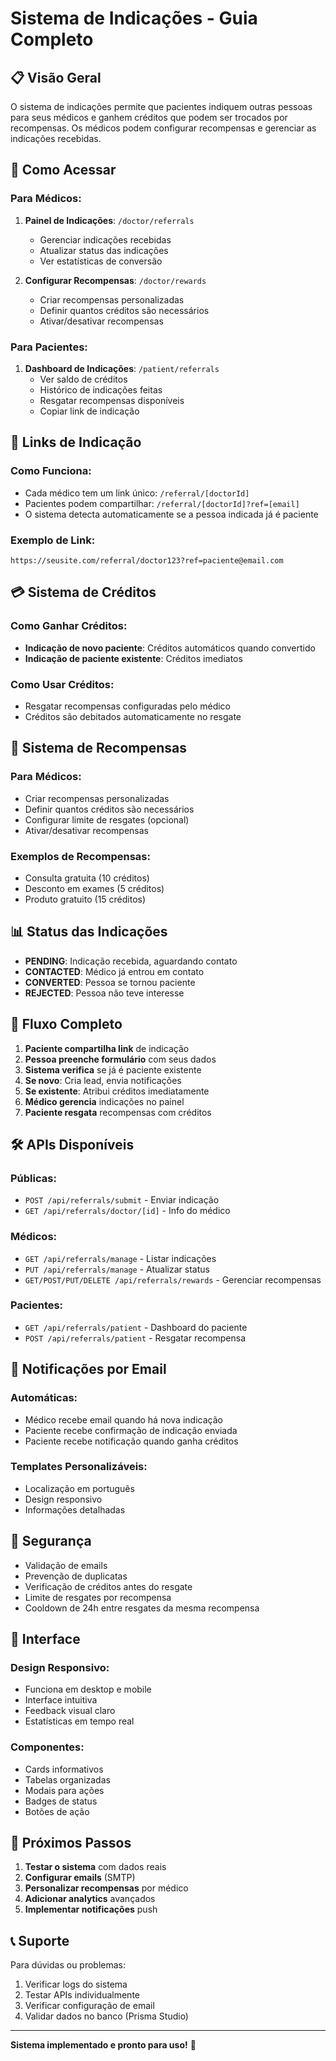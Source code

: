 # Sistema de Indicações - Guia Completo

## 📋 Visão Geral

O sistema de indicações permite que pacientes indiquem outras pessoas para seus médicos e ganhem créditos que podem ser trocados por recompensas. Os médicos podem configurar recompensas e gerenciar as indicações recebidas.

## 🚀 Como Acessar

### Para Médicos:
1. **Painel de Indicações**: `/doctor/referrals`
   - Gerenciar indicações recebidas
   - Atualizar status das indicações
   - Ver estatísticas de conversão

2. **Configurar Recompensas**: `/doctor/rewards`
   - Criar recompensas personalizadas
   - Definir quantos créditos são necessários
   - Ativar/desativar recompensas

### Para Pacientes:
1. **Dashboard de Indicações**: `/patient/referrals`
   - Ver saldo de créditos
   - Histórico de indicações feitas
   - Resgatar recompensas disponíveis
   - Copiar link de indicação

## 🔗 Links de Indicação

### Como Funciona:
- Cada médico tem um link único: `/referral/[doctorId]`
- Pacientes podem compartilhar: `/referral/[doctorId]?ref=[email]`
- O sistema detecta automaticamente se a pessoa indicada já é paciente

### Exemplo de Link:
```
https://seusite.com/referral/doctor123?ref=paciente@email.com
```

## 💳 Sistema de Créditos

### Como Ganhar Créditos:
- **Indicação de novo paciente**: Créditos automáticos quando convertido
- **Indicação de paciente existente**: Créditos imediatos

### Como Usar Créditos:
- Resgatar recompensas configuradas pelo médico
- Créditos são debitados automaticamente no resgate

## 🎁 Sistema de Recompensas

### Para Médicos:
- Criar recompensas personalizadas
- Definir quantos créditos são necessários
- Configurar limite de resgates (opcional)
- Ativar/desativar recompensas

### Exemplos de Recompensas:
- Consulta gratuita (10 créditos)
- Desconto em exames (5 créditos)
- Produto gratuito (15 créditos)

## 📊 Status das Indicações

- **PENDING**: Indicação recebida, aguardando contato
- **CONTACTED**: Médico já entrou em contato
- **CONVERTED**: Pessoa se tornou paciente
- **REJECTED**: Pessoa não teve interesse

## 🔄 Fluxo Completo

1. **Paciente compartilha link** de indicação
2. **Pessoa preenche formulário** com seus dados
3. **Sistema verifica** se já é paciente existente
4. **Se novo**: Cria lead, envia notificações
5. **Se existente**: Atribui créditos imediatamente
6. **Médico gerencia** indicações no painel
7. **Paciente resgata** recompensas com créditos

## 🛠️ APIs Disponíveis

### Públicas:
- `POST /api/referrals/submit` - Enviar indicação
- `GET /api/referrals/doctor/[id]` - Info do médico

### Médicos:
- `GET /api/referrals/manage` - Listar indicações
- `PUT /api/referrals/manage` - Atualizar status
- `GET/POST/PUT/DELETE /api/referrals/rewards` - Gerenciar recompensas

### Pacientes:
- `GET /api/referrals/patient` - Dashboard do paciente
- `POST /api/referrals/patient` - Resgatar recompensa

## 📧 Notificações por Email

### Automáticas:
- Médico recebe email quando há nova indicação
- Paciente recebe confirmação de indicação enviada
- Paciente recebe notificação quando ganha créditos

### Templates Personalizáveis:
- Localização em português
- Design responsivo
- Informações detalhadas

## 🔐 Segurança

- Validação de emails
- Prevenção de duplicatas
- Verificação de créditos antes do resgate
- Limite de resgates por recompensa
- Cooldown de 24h entre resgates da mesma recompensa

## 📱 Interface

### Design Responsivo:
- Funciona em desktop e mobile
- Interface intuitiva
- Feedback visual claro
- Estatísticas em tempo real

### Componentes:
- Cards informativos
- Tabelas organizadas
- Modais para ações
- Badges de status
- Botões de ação

## 🚀 Próximos Passos

1. **Testar o sistema** com dados reais
2. **Configurar emails** (SMTP)
3. **Personalizar recompensas** por médico
4. **Adicionar analytics** avançados
5. **Implementar notificações** push

## 📞 Suporte

Para dúvidas ou problemas:
1. Verificar logs do sistema
2. Testar APIs individualmente
3. Verificar configuração de email
4. Validar dados no banco (Prisma Studio)

---

**Sistema implementado e pronto para uso!** 🎉 